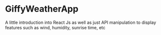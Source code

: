 # GiffyWeatherApp
A little introduction into React Js as well as just API manipulation to display features such as wind, humidity, sunrise time, etc
